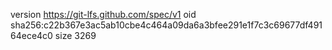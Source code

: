 version https://git-lfs.github.com/spec/v1
oid sha256:c22b367e3ac5ab10cbe4c464a09da6a3bfee291e1f7c3c69677df49164ece4c0
size 3269
